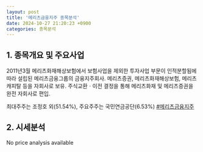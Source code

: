 ```yaml
---
layout: post
title: '메리츠금융지주 종목분석'
date: 2024-10-27 21:20:23 +0900
categories: 종목분석
---
```


## 1. 종목개요 및 주요사업

2011년3월 메리츠화재해상보험에서 보험사업을 제외한 투자사업 부문이 인적분할됨에 따라 설립된 메리츠금융그룹의 금융지주회사. 메리츠증권, 메리츠화재해상보험, 메리츠캐피탈 등을 자회사로 보유. 주식교환ㆍ이전 결정을 통해 메리츠화재 및 메리츠증권을 완전 자회사로 편입.

최대주주는 조정호 외(51.54%), 주요주주는 국민연금공단(6.53%)
[#메리츠금융지주](#)

## 2. 시세분석

No price analysis available
